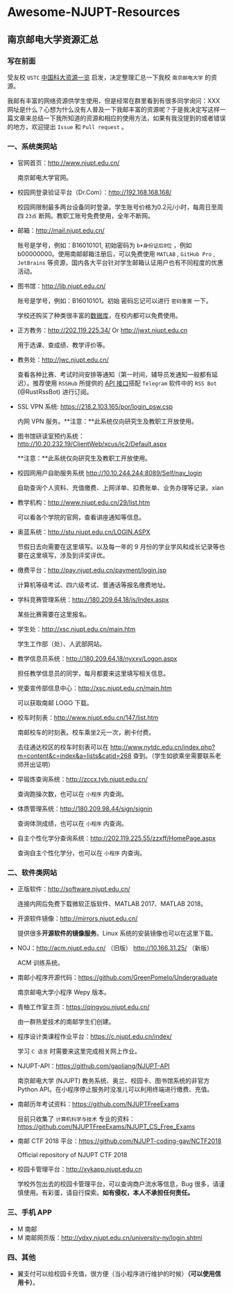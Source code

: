 # Awesome-NJUPT-Resources
## 南京邮电大学资源汇总

### 写在前面

受友校 `USTC` [中国科大资源一览](https://github.com/zzh1996/USTC-Network-Resources) 启发，决定整理汇总一下我校 `南京邮电大学` 的资源。

我邮有丰富的网络资源供学生使用，但是经常在群里看到有很多同学询问：XXX网址是什么？心想为什么没有人普及一下我邮丰富的资源呢？于是我决定写这样一篇文章来总结一下我所知道的资源和相应的使用方法，如果有我没提到的或者错误的地方，欢迎提出 `Issue` 和 `Pull request` 。

### 一、系统类网站

* 官网首页：http://www.njupt.edu.cn/

  南京邮电大学官网。

* 校园网登录验证平台（Dr.Com）：http://192.168.168.168/
  
  校园网限制最多两台设备同时登录。学生账号价格为0.2元/小时，每周日至周四 `23点` 断网。教职工账号免费使用，全年不断网。

* 邮箱：http://mail.njupt.edu.cn/

  账号是学号，例如：B16010101, 初始密码为 `b+身份证后8位` ，例如b00000000。使用南邮邮箱注册后，可以免费使用 `MATLAB` , `GitHub Pro` , `JetBrains` 等资源，国内各大平台针对学生邮箱认证用户也有不同程度的优惠活动。

* 图书馆：http://lib.njupt.edu.cn/

  账号是学号，例如：B16010101。初始 密码忘记可以进行 `密码重置` 一下。

  学校还购买了种类很丰富的[数据库](http://lib.njupt.edu.cn/1386/list.htm)，在校内都可以免费使用。

* 正方教务：http://202.119.225.34/ Or http://jwxt.njupt.edu.cn

  用于选课、查成绩、教学评价等。

* 教务处：http://jwc.njupt.edu.cn/

  查看各种比赛、考试时间安排等通知（第一时间，辅导员发通知一般都有延迟）。推荐使用 `RSSHub` 所提供的 [API 接口](https://docs.rsshub.app/#%E5%8D%97%E4%BA%AC%E9%82%AE%E7%94%B5%E5%A4%A7%E5%AD%A6)搭配 `Telegram` 软件中的 `RSS Bot` (@RustRssBot) 进行订阅。

* SSL VPN 系统: https://218.2.103.165/por/login_psw.csp

  内网 VPN 服务。**注意：**此系统仅向研究生及教职工开放使用。

* 图书馆研读室预约系统：http://10.20.232.19/ClientWeb/xcus/ic2/Default.aspx

  **注意：**此系统仅向研究生及教职工开放使用。

* 校园网用户自助服务系统 http://10.10.244.244:8089/Self/nav_login

  自助查询个人资料、充值缴费、上网详单、扣费账单、业务办理等记录。xian

* 教学机构：http://www.njupt.edu.cn/29/list.htm

  可以看各个学院的官网，查看讲座通知等信息。

* 奥蓝系统：http://stu.njupt.edu.cn/LOGIN.ASPX

  节假日去向需要在这里填写。以及每一年的 9 月份的学业学风和成长记录等也要在这里填写，涉及到评奖评优。

* 缴费平台：http://pay.njupt.edu.cn/payment/login.jsp

  计算机等级考试、四六级考试、普通话等报名缴费地址。

* 学科竞赛管理系统：http://180.209.64.18/js/Index.aspx

  某些比赛需要在这里报名。

* 学生处：http://xsc.njupt.edu.cn/main.htm

  学生工作部（处）、人武部网站。

* 教学信息员系统：http://180.209.64.18/nyxxy/Logon.aspx

  担任教学信息员的同学，每月都要来这里填写相关信息。

* 党委宣传部信息中心：http://xsc.njupt.edu.cn/main.htm

  可以获取南邮 LOGO 下载。

* 校车时刻表：http://www.njupt.edu.cn/147/list.htm

  南邮校车的时刻表。校车乘坐2元一次，刷卡付费。
  
  去往通达校区的校车时刻表可以在 http://www.nytdc.edu.cn/index.php?m=content&c=index&a=lists&catid=268 查到。（学生如欲乘坐需要联系老师开出证明）

* 早锻炼查询系统：http://zccx.tyb.njupt.edu.cn/
  
  查询跑操次数，也可以在 `小程序` 内查询。

* 体质管理系统：http://180.209.98.44/sign/signin

  查询体测成绩，也可以在 `小程序` 内查询。

* 自主个性化学分查询系统：http://202.119.225.55/zzxff/HomePage.aspx

  查询自主个性化学分，也可以在 `小程序` 内查询。

### 二、软件类网站

* 正版软件：http://software.njupt.edu.cn/

  连接内网后免费下载微软正版软件、MATLAB 2017、MATLAB 2018。

* 开源软件镜像：http://mirrors.njupt.edu.cn/

  提供很多**开源软件的镜像服务**。Linux 系统的安装镜像也可以在这里下载。

* NOJ：http://acm.njupt.edu.cn/ （旧版） http://10.166.31.25/ （新版）

  ACM 训练系统。

* 南邮小程序开源代码：https://github.com/GreenPomelo/Undergraduate

  南京邮电大学小程序 Wepy 版本。

* 青柚工作室主页：https://qingyou.njupt.edu.cn/

  由一群热爱技术的南邮学生们创建。

* 程序设计类课程作业平台：https://c.njupt.edu.cn/index/

  学习 `C 语言` 时需要来这里完成相关网上作业。

* NJUPT-API：https://github.com/gaoliang/NJUPT-API

  南京邮电大学 (NJUPT) 教务系统、奥兰、校园卡、图书馆系统的非官方 Python API。在小程序停止服务时没准儿可以利用终端进行缴费、充值。

* 南邮历年考试资料：https://github.com/NJUPTFreeExams

  目前只收集了 `计算机科学与技术` 专业的资料：https://github.com/NJUPTFreeExams/NJUPT_CS_Free_Exams

* 南邮 CTF 2018 平台：https://github.com/NJUPT-coding-gay/NCTF2018

  Official repository of NJUPT CTF 2018

* 校园卡管理平台：http://xykapp.njupt.edu.cn

  学校外包出去的校园卡管理平台，可以查询商户流水等信息，Bug 很多，请谨慎使用。有彩蛋，请自行探索。**如有侵权，本人不承担任何责任。**

### 三、手机 APP

* M 南邮
* M 南邮网页版：http://ydxy.njupt.edu.cn/university-ny/login.shtml

### 四、其他

* 翼支付可以给校园卡充值，很方便（当小程序进行维护的时候）**（可以使用信用卡）**。